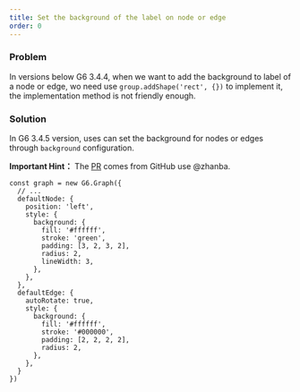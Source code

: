 ```yaml
---
title: Set the background of the label on node or edge
order: 0
---
```


### Problem

In versions below G6 3.4.4, when we want to add the background to label of a node or edge, wo need use `group.addShape('rect', {})` to implement it, the implementation method is not friendly enough.

### Solution

In G6 3.4.5 version, uses can set the background for nodes or edges through `background` configuration.

**Important Hint：** The [PR](https://github.com/antvis/G6/pull/1354) comes from GitHub use @zhanba.

```
const graph = new G6.Graph({
  // ...
  defaultNode: {
    position: 'left',
    style: {
      background: {
        fill: '#ffffff',
        stroke: 'green',
        padding: [3, 2, 3, 2],
        radius: 2,
        lineWidth: 3,
      },
    },
  },
  defaultEdge: {
    autoRotate: true,
    style: {
      background: {
        fill: '#ffffff',
        stroke: '#000000',
        padding: [2, 2, 2, 2],
        radius: 2,
      },
    },
  }
})
```
